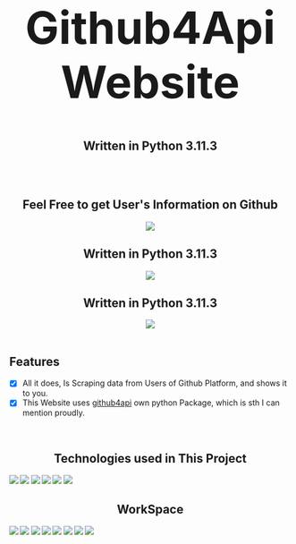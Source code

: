 <h1 align='center' style="font-size:5rem"><b>Github4Api Website</b></h1>
<h2 align='center'><b>Written in Python 3.11.3</b></h2>
<br><br>
<div align='center'>
<h2 align='center'><b>Feel Free to get User's Information on Github</b></h2>
<img src="https://github.com/shervinbdndev/Github4ApiWebsite/blob/master/Backend/gifs/user_info.gif"></img>
<br>
<h2 align='center'><b>Written in Python 3.11.3</b></h2>
<img src="https://github.com/shervinbdndev/Github4ApiWebsite/blob/master/Backend/gifs/repo_info.gif"></img>
<br>
<h2 align='center'><b>Written in Python 3.11.3</b></h2>
<img src="https://github.com/shervinbdndev/Github4ApiWebsite/blob/master/Backend/gifs/responsiveness.gif"></img>
</div>

<br>

<h2 align="left">Features</h1>

- [x] All it does, Is Scraping data from Users of Github Platform, and shows it to you.
- [x] This Website uses [github4api](https://github.com/shervinbdndev/github4api/) own python Package, which is sth I can mention proudly.

<br>

<h2 align='center'><b>Technologies used in This Project</h2>
<img src="https://img.shields.io/badge/Python-14354C?style=for-the-badge&logo=python&logoColor=white"></img>
<img src="https://img.shields.io/badge/Django-092E20?style=for-the-badge&logo=django&logoColor=white"></img>
<img src="https://img.shields.io/badge/HTML5-E34F26?style=for-the-badge&logo=html5&logoColor=white"></img>
<img src="https://img.shields.io/badge/CSS3-1572B6?style=for-the-badge&logo=css3&logoColor=white"></img>
<img src="https://img.shields.io/badge/JavaScript-323330?style=for-the-badge&logo=javascript&logoColor=F7DF1E"></img>
<img src="https://img.shields.io/badge/SQLite-07405E?style=for-the-badge&logo=sqlite&logoColor=white"></img>

<br>

<h2 align='center'><b>WorkSpace</h2>
<img src="https://img.shields.io/badge/Intel-Core_i5_10600K-0071C5?style=for-the-badge&logo=intel&logoColor=white"></img>
<img src="https://img.shields.io/badge/NVIDIA-RTX2060 OC-76B900?style=for-the-badge&logo=nvidia&logoColor=white"></img>
<img src="https://img.shields.io/badge/Windows-0078D6?style=for-the-badge&logo=windows&logoColor=white"></img>
<img src="https://img.shields.io/badge/Ubuntu-E95420?style=for-the-badge&logo=ubuntu&logoColor=white"></img>
<img src="https://img.shields.io/badge/GitHub-100000?style=for-the-badge&logo=github&logoColor=white"></img>
<img src="https://img.shields.io/badge/Git-F05032?style=for-the-badge&logo=git&logoColor=white"></img>
<img src="https://img.shields.io/badge/Visual_Studio_Code-0078D4?style=for-the-badge&logo=visual%20studio%20code&logoColor=white"></img>
<img src="https://img.shields.io/badge/Linux-FCC624?style=for-the-badge&logo=linux&logoColor=black"></img>